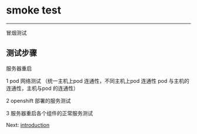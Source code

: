# smoke test

---

冒烟测试

## 测试步骤

服务器重启

1  pod 网络测试 （统一主机上pod 连通性，不同主机上pod 连通性 pod 与主机的连通性，主机与pod 的连通性）

2  openshift 部署的服务测试

3 服务器重启各个组件的正常服务测试







Next: [introduction](/README.md)


